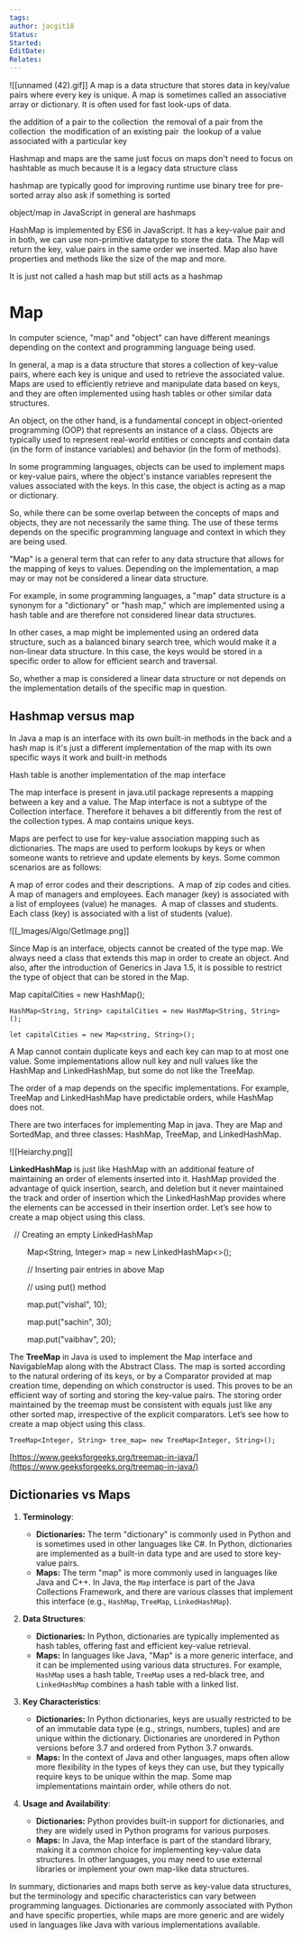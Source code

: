 ```yaml
---
tags: 
author: jacgit18
Status: 
Started: 
EditDate: 
Relates:
---
```

![[unnamed (42).gif]]
A map is a data structure that stores data in key/value pairs where every key is unique. A map is sometimes called an associative array or dictionary. It is often used for fast look-ups of data. 

the addition of a pair to the collection 
the removal of a pair from the collection 
the modification of an existing pair 
the lookup of a value associated with a particular key 


Hashmap and maps are the same just focus on maps don't need to focus on hashtable as much because it is a legacy data structure class 

hashmap are typically good for improving runtime use binary tree for pre-sorted array also ask if something is sorted  

object/map in JavaScript in general are hashmaps 

HashMap is implemented by ES6 in JavaScript. It has a key-value pair and in both, we can use non-primitive datatype to store the data. The Map will return the key, value pairs in the same order we inserted. Map also have properties and methods like the size of the map and more. 

It is just not called a hash map but still acts as a hashmap 



# Map

In computer science, "map" and "object" can have different meanings depending on the context and programming language being used.  
  
In general, a map is a data structure that stores a collection of key-value pairs, where each key is unique and used to retrieve the associated value. Maps are used to efficiently retrieve and manipulate data based on keys, and they are often implemented using hash tables or other similar data structures.  
  
An object, on the other hand, is a fundamental concept in object-oriented programming (OOP) that represents an instance of a class. Objects are typically used to represent real-world entities or concepts and contain data (in the form of instance variables) and behavior (in the form of methods).  
  
In some programming languages, objects can be used to implement maps or key-value pairs, where the object's instance variables represent the values associated with the keys. In this case, the object is acting as a map or dictionary.  
  
So, while there can be some overlap between the concepts of maps and objects, they are not necessarily the same thing. The use of these terms depends on the specific programming language and context in which they are being used.



"Map" is a general term that can refer to any data structure that allows for the mapping of keys to values. Depending on the implementation, a map may or may not be considered a linear data structure.  
  
For example, in some programming languages, a "map" data structure is a synonym for a "dictionary" or "hash map," which are implemented using a hash table and are therefore not considered linear data structures.  
  
In other cases, a map might be implemented using an ordered data structure, such as a balanced binary search tree, which would make it a non-linear data structure. In this case, the keys would be stored in a specific order to allow for efficient search and traversal.  
  
So, whether a map is considered a linear data structure or not depends on the implementation details of the specific map in question.


## Hashmap versus map

In Java a map is an interface with its own built-in methods in the back and a hash map is it's just a different implementation of the map with its own specific ways it work and built-in methods

Hash table is another implementation of the map interface




The map interface is present in java.util package represents a mapping between a key and a value. The Map interface is not a subtype of the Collection interface. Therefore it behaves a bit differently from the rest of the collection types. A map contains unique keys. 

Maps are perfect to use for key-value association mapping such as dictionaries. The maps are used to perform lookups by keys or when someone wants to retrieve and update elements by keys. Some common scenarios are as follows:  

A map of error codes and their descriptions. 
A map of zip codes and cities. 
A map of managers and employees. Each manager (key) is associated with a list of employees (value) he manages. 
A map of classes and students. Each class (key) is associated with a list of students (value).

![[_Images/Algo/GetImage.png]]

Since Map is an interface, objects cannot be created of the type map. We always need a class that extends this map in order to create an object. And also, after the introduction of Generics in Java 1.5, it is possible to restrict the type of object that can be stored in the Map.  

Map capitalCities = new HashMap();  

	HashMap<String, String> capitalCities = new HashMap<String, String>(); 

	let capitalCities = new Map<string, String>(); 

A Map cannot contain duplicate keys and each key can map to at most one value. Some implementations allow null key and null values like the HashMap and LinkedHashMap, but some do not like the TreeMap. 

The order of a map depends on the specific implementations. For example, TreeMap and LinkedHashMap have predictable orders, while HashMap does not. 

There are two interfaces for implementing Map in java. They are Map and SortedMap, and three classes: HashMap, TreeMap, and LinkedHashMap.

![[Heiarchy.png]]


**LinkedHashMap** is just like HashMap with an additional feature of maintaining an order of elements inserted into it. HashMap provided the advantage of quick insertion, search, and deletion but it never maintained the track and order of insertion which the LinkedHashMap provides where the elements can be accessed in their insertion order. Let’s see how to create a map object using this class. 

  // Creating an empty LinkedHashMap 

        Map<String, Integer> map = new LinkedHashMap<>(); 

        // Inserting pair entries in above Map 

        // using put() method 

        map.put("vishal", 10); 

        map.put("sachin", 30); 

        map.put("vaibhav", 20); 

The **TreeMap** in Java is used to implement the Map interface and NavigableMap along with the Abstract Class. The map is sorted according to the natural ordering of its keys, or by a Comparator provided at map creation time, depending on which constructor is used. This proves to be an efficient way of sorting and storing the key-value pairs. The storing order maintained by the treemap must be consistent with equals just like any other sorted map, irrespective of the explicit comparators. Let’s see how to create a map object using this class. 

	TreeMap<Integer, String> tree_map= new TreeMap<Integer, String>(); 

[https://www.geeksforgeeks.org/treemap-in-java/](https://www.geeksforgeeks.org/treemap-in-java/)



## Dictionaries vs  Maps

1. **Terminology**:
   - **Dictionaries:** The term "dictionary" is commonly used in Python and is sometimes used in other languages like C#. In Python, dictionaries are implemented as a built-in data type and are used to store key-value pairs.
   - **Maps:** The term "map" is more commonly used in languages like Java and C++. In Java, the `Map` interface is part of the Java Collections Framework, and there are various classes that implement this interface (e.g., `HashMap`, `TreeMap`, `LinkedHashMap`).

2. **Data Structures**:
   - **Dictionaries:** In Python, dictionaries are typically implemented as hash tables, offering fast and efficient key-value retrieval.
   - **Maps:** In languages like Java, "Map" is a more generic interface, and it can be implemented using various data structures. For example, `HashMap` uses a hash table, `TreeMap` uses a red-black tree, and `LinkedHashMap` combines a hash table with a linked list.

3. **Key Characteristics**:
   - **Dictionaries:** In Python dictionaries, keys are usually restricted to be of an immutable data type (e.g., strings, numbers, tuples) and are unique within the dictionary. Dictionaries are unordered in Python versions before 3.7 and ordered from Python 3.7 onwards.
   - **Maps:** In the context of Java and other languages, maps often allow more flexibility in the types of keys they can use, but they typically require keys to be unique within the map. Some map implementations maintain order, while others do not.

4. **Usage and Availability**:
   - **Dictionaries:** Python provides built-in support for dictionaries, and they are widely used in Python programs for various purposes.
   - **Maps:** In Java, the Map interface is part of the standard library, making it a common choice for implementing key-value data structures. In other languages, you may need to use external libraries or implement your own map-like data structures.

In summary, dictionaries and maps both serve as key-value data structures, but the terminology and specific characteristics can vary between programming languages. Dictionaries are commonly associated with Python and have specific properties, while maps are more generic and are widely used in languages like Java with various implementations available.














